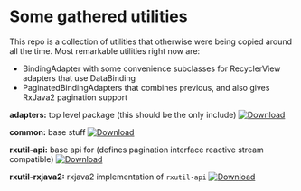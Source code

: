 # Some gathered utilities

This repo is a collection of utilities that otherwise were being copied around all the time. Most remarkable utilities right now are:

* BindingAdapter with some convenience subclasses for RecyclerView adapters that use DataBinding
* PaginatedBindingAdapters that combines previous, and also gives RxJava2 pagination support


**adapters:** top level package (this should be the only include) [![Download](https://api.bintray.com/packages/inqbarna-oss/utilities/adapters/images/download.svg?version=1.0.2) ](https://bintray.com/inqbarna-oss/utilities/adapters/1.0.2/link)

**common:** base stuff [![Download](https://api.bintray.com/packages/inqbarna-oss/utilities/common/images/download.svg?version=1.0.1) ](https://bintray.com/inqbarna-oss/utilities/common/1.0.1/link)

**rxutil-api:** base api for (defines pagination interface reactive stream compatible) [![Download](https://api.bintray.com/packages/inqbarna-oss/utilities/rxutil-api/images/download.svg?version=1.0.1) ](https://bintray.com/inqbarna-oss/utilities/rxutil-api/1.0.1/link)

**rxutil-rxjava2:** rxjava2 implementation of `rxutil-api`
[![Download](https://api.bintray.com/packages/inqbarna-oss/utilities/rxutil-rxjava2/images/download.svg?version=1.0.1) ](https://bintray.com/inqbarna-oss/utilities/rxutil-rxjava2/1.0.1/link)
